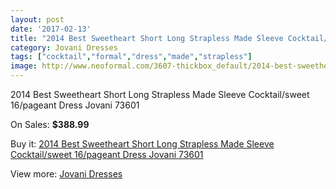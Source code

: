 ```yaml
---
layout: post
date: '2017-02-13'
title: "2014 Best Sweetheart Short Long Strapless Made Sleeve Cocktail/sweet 16/pageant Dress Jovani 73601"
category: Jovani Dresses
tags: ["cocktail","formal","dress","made","strapless"]
image: http://www.neoformal.com/3607-thickbox_default/2014-best-sweetheart-short-long-strapless-made-sleeve-cocktail-sweet-16-pageant-dress-jovani-73601.jpg
---
```

2014 Best Sweetheart Short Long Strapless Made Sleeve Cocktail/sweet 16/pageant Dress Jovani 73601

On Sales: **$388.99**
<a href="https://www.neoformal.com/en/jovani-dresses/1343-2014-best-sweetheart-short-long-strapless-made-sleeve-cocktail-sweet-16-pageant-dress-jovani-73601.html"><amp-img layout="responsive" width="600" height="600" src="//www.neoformal.com/3607-thickbox_default/2014-best-sweetheart-short-long-strapless-made-sleeve-cocktail-sweet-16-pageant-dress-jovani-73601.jpg" alt="2014 Best Sweetheart Short Long Strapless Made Sleeve Cocktail/sweet 16/pageant Dress Jovani 73601 0" /></a>
<a href="https://www.neoformal.com/en/jovani-dresses/1343-2014-best-sweetheart-short-long-strapless-made-sleeve-cocktail-sweet-16-pageant-dress-jovani-73601.html"><amp-img layout="responsive" width="600" height="600" src="//www.neoformal.com/3608-thickbox_default/2014-best-sweetheart-short-long-strapless-made-sleeve-cocktail-sweet-16-pageant-dress-jovani-73601.jpg" alt="2014 Best Sweetheart Short Long Strapless Made Sleeve Cocktail/sweet 16/pageant Dress Jovani 73601 1" /></a>

Buy it: [2014 Best Sweetheart Short Long Strapless Made Sleeve Cocktail/sweet 16/pageant Dress Jovani 73601](https://www.neoformal.com/en/jovani-dresses/1343-2014-best-sweetheart-short-long-strapless-made-sleeve-cocktail-sweet-16-pageant-dress-jovani-73601.html "2014 Best Sweetheart Short Long Strapless Made Sleeve Cocktail/sweet 16/pageant Dress Jovani 73601")

View more: [Jovani Dresses](https://www.neoformal.com/en/15-jovani-dresses "Jovani Dresses")